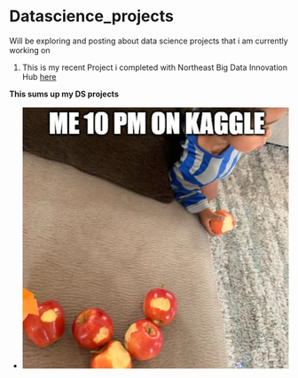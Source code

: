 # Datascience_projects
Will be exploring and posting about data science projects that i am currently working on

1. This is my recent Project i completed with Northeast Big Data Innovation Hub [here](https://colab.research.google.com/drive/1qTvct7K3Bd4EJSAQngu8Z7occhUSosQk?usp=sharing)

**This sums up my DS projects**
- ![](https://github.com/Lande21/Datascience_projects/blob/main/kaggle.png)
